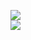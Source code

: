 [![](https://img.shields.io/badge/Made%20With-Github%20Spray-lightgrey.svg?style=for-the-badge&logo=github)](https://github.com/Annihil/github-spray#4294)  
[![](https://i.imgur.com/2DrTn0Z.gif)](https://github.com/Annihil/github-spray)